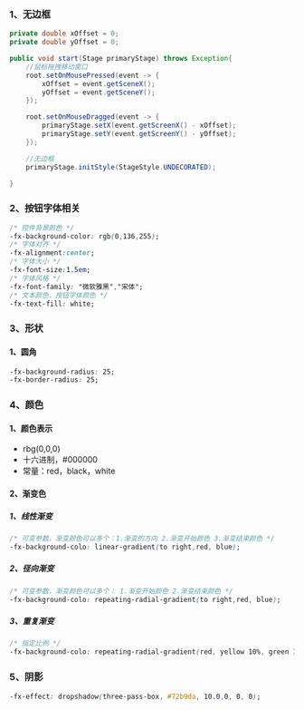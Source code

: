 ### 1、无边框

```java
private double xOffset = 0;
private double yOffset = 0;
```



~~~ java
public void start(Stage primaryStage) throws Exception{
	//鼠标拖拽移动窗口
    root.setOnMousePressed(event -> {
        xOffset = event.getSceneX();
        yOffset = event.getSceneY();
    });

    root.setOnMouseDragged(event -> {
        primaryStage.setX(event.getScreenX() - xOffset);
        primaryStage.setY(event.getScreenY() - yOffset);
    });

    //无边框
    primaryStage.initStyle(StageStyle.UNDECORATED);

}
~~~



### 2、按钮字体相关

~~~ css
/* 控件背景颜色 */
-fx-background-color: rgb(0,136,255);
/* 字体对齐 */
-fx-alignment:center;
/* 字体大小 */
-fx-font-size:1.5em;
/* 字体风格 */
-fx-font-family: "微软雅黑","宋体";
/* 文本颜色，按钮字体颜色 */
-fx-text-fill: white;
~~~



### 3、形状

#### 1、圆角

~~~ css
-fx-background-radius: 25;
-fx-border-radius: 25;
~~~





### 4、颜色

#### 1、颜色表示

- rbg(0,0,0)
- 十六进制，#000000
- 常量：red，black，white



#### 2、渐变色

##### 1、线性渐变

```css
/* 可变参数，渐变颜色可以多个：1.渐变的方向 2.渐变开始颜色 3.渐变结束颜色 */
-fx-background-colo: linear-gradient(to right,red, blue);
```

##### 2、径向渐变

```css
/* 可变参数，渐变颜色可以多个： 1.渐变开始颜色 2.渐变结束颜色 */
-fx-background-colo: repeating-radial-gradient(to right,red, blue);
```

##### 3、重复渐变

```css
/* 指定比例 */
-fx-background-colo: repeating-radial-gradient(red, yellow 10%, green 15%);
```



### 5、阴影

~~~ css
-fx-effect: dropshadow(three-pass-box, #72b9da, 10.0,0, 0, 0);
~~~

